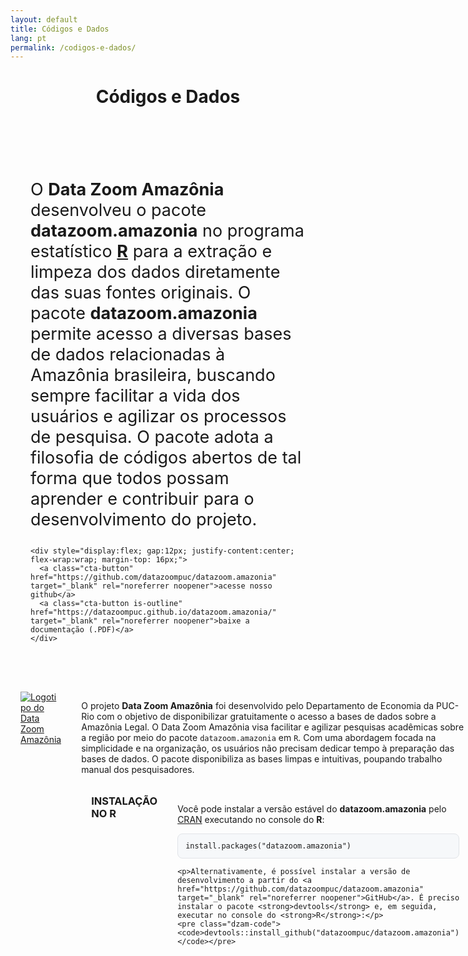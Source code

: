 ```yaml
---
layout: default
title: Códigos e Dados
lang: pt
permalink: /codigos-e-dados/
---
```


<header class="entry-header has-text-align-center header-footer-group">
  <div class="entry-header-inner section-inner medium">
    <h1 class="entry-title"><strong>Códigos e Dados</strong></h1>
  </div>
</header>

<!-- HERO -->
<div class="hero hero-docs" style="background-image:url('{{ site.baseurl }}/assets/img/CapaDocumentacao.png'); background-position: 52% 29%; min-height: 500px; display:flex; align-items:center; justify-content:center; padding: 2rem;">
  <div class="hero-content" style="max-width: 840px; background: rgba(255,255,255,0.0);">
    <p style="font-size: 27px;">
      O <strong>Data Zoom Amazônia</strong> desenvolveu o pacote <strong>datazoom.amazonia</strong> no programa estatístico <strong><a href="https://www.r-project.org/" target="_blank" rel="noreferrer noopener">R</a></strong> para a extração e limpeza dos dados diretamente das suas fontes originais. O pacote <strong>datazoom.amazonia</strong> permite acesso a diversas bases de dados relacionadas à Amazônia brasileira, buscando sempre facilitar a vida dos usuários e agilizar os processos de pesquisa. O pacote adota a filosofia de códigos abertos de tal forma que todos possam aprender e contribuir para o desenvolvimento do projeto.
    </p>

    <div style="display:flex; gap:12px; justify-content:center; flex-wrap:wrap; margin-top: 16px;">
      <a class="cta-button" href="https://github.com/datazoompuc/datazoom.amazonia" target="_blank" rel="noreferrer noopener">acesse nosso github</a>
      <a class="cta-button is-outline" href="https://datazoompuc.github.io/datazoom.amazonia/" target="_blank" rel="noreferrer noopener">baixe a documentação (.PDF)</a>
    </div>
  </div>
</div>



<!-- GRID: imagem + descrição -->
<style>
  .dzam-grid{display:grid;grid-template-columns:1fr 2fr;gap:2rem;align-items:start;max-width:1100px;margin:2rem auto;padding:0 1rem}
  @media (max-width: 900px){.dzam-grid{grid-template-columns:1fr}}
  .dzam-figure{margin:0}
  .dzam-figure img{max-width:100%;height:auto;display:block}
  .dzam-title{margin:0}
  .dzam-code{background:#f6f8fa;border:1px solid #e1e4e8;border-radius:8px;padding:12px;overflow:auto}
  .dzam-buttons{display:flex;flex-wrap:wrap;gap:.75rem;margin-top:1rem}
  .dzam-btn{display:inline-block;padding:.6rem 1rem;border-radius:999px;border:1px solid #cfd8dc;text-decoration:none}
</style>

<!-- Bloco 1: imagem + descrição -->
<section class="dzam-grid">
  <figure class="dzam-figure">
    <a href="https://github.com/datazoompuc/datazoom.amazonia" target="_blank" rel="noreferrer noopener">
      <img src="https://web.archive.org/web/20250206232656im_/http://datazoomamazonia.com.br/wp-content/uploads/2021/12/DZAM-HexSticker_3x_AF.png" alt="Logotipo do Data Zoom Amazônia">
    </a>
  </figure>

  <div>
    <p>O projeto <strong>Data Zoom Amazônia</strong> foi desenvolvido pelo Departamento de Economia da PUC-Rio com o objetivo de disponibilizar gratuitamente o acesso a bases de dados sobre a Amazônia Legal. O Data Zoom Amazônia visa facilitar e agilizar pesquisas acadêmicas sobre a região por meio do pacote <code>datazoom.amazonia</code> em <code>R</code>. Com uma abordagem focada na simplicidade e na organização, os usuários não precisam dedicar tempo à preparação das bases de dados. O pacote disponibiliza as bases limpas e intuitivas, poupando trabalho manual dos pesquisadores.</p>

<!-- Bloco 2: título + instruções de instalação -->
<section class="dzam-grid">
  <div>
    <h3 class="dzam-title" id="instalacao-r"><strong>INSTALAÇÃO NO R</strong></h3>
  </div>

  <div>
    <p>Você pode instalar a versão estável do <strong>datazoom.amazonia</strong> pelo <a href="https://cran.r-project.org/web/packages/datazoom.amazonia/index.html" target="_blank" rel="noreferrer noopener">CRAN</a> executando no console do <strong>R</strong>:</p>
    <pre class="dzam-code"><code>install.packages("datazoom.amazonia")</code></pre>

    <p>Alternativamente, é possível instalar a versão de desenvolvimento a partir do <a href="https://github.com/datazoompuc/datazoom.amazonia" target="_blank" rel="noreferrer noopener">GitHub</a>. É preciso instalar o pacote <strong>devtools</strong> e, em seguida, executar no console do <strong>R</strong>:</p>
    <pre class="dzam-code"><code>devtools::install_github("datazoompuc/datazoom.amazonia")</code></pre>
  </div>
</section>
